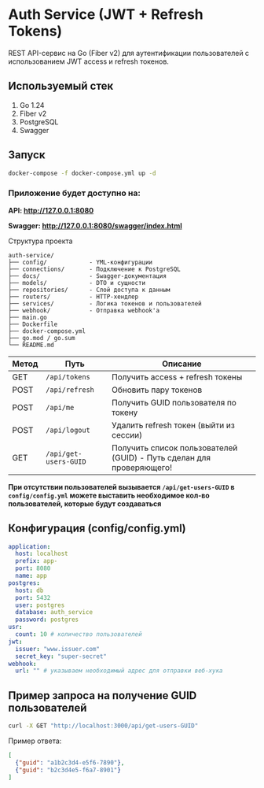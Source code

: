 # Auth Service (JWT + Refresh Tokens)

REST API-сервис на Go (Fiber v2) для аутентификации пользователей с использованием JWT access и refresh токенов.


## Используемый стек

1) Go 1.24
2) Fiber v2
3) PostgreSQL
4) Swagger

## Запуск
```bash
docker-compose -f docker-compose.yml up -d
```


### Приложение будет доступно на:

**API: http://127.0.0.1:8080**

**Swagger: http://127.0.0.1:8080/swagger/index.html**

Структура проекта
```
auth-service/
├── config/            - YML-конфигурации
├── connections/       - Подключение к PostgreSQL
├── docs/              - Swagger-документация
├── models/            - DTO и сущности
├── repositories/      - Слой доступа к данным
├── routers/           - HTTP-хендлер
├── services/          - Логика токенов и пользователей
├── webhook/           - Отправка webhook'а
├── main.go
├── Dockerfile
├── docker-compose.yml
├── go.mod / go.sum
└── README.md
```

| Метод  | Путь                  | Описание                                                             |
|--------|-----------------------|----------------------------------------------------------------------|
| GET    | `/api/tokens`         | Получить access + refresh токены                                     |
| POST   | `/api/refresh`        | Обновить пару токенов                                                |
| POST   | `/api/me`             | Получить GUID пользователя по токену                                 |
| POST   | `/api/logout`         | Удалить refresh токен (выйти из сессии)                              |
| GET    | `/api/get-users-GUID` | Получить список пользователей (GUID) - Путь сделан для проверяющего! |

**При отсутствии пользователей вызывается `/api/get-users-GUID` в `config/config.yml` можете выставить необходимое кол-во пользователей, которые будут создаваться** 

## Конфигурация (config/config.yml)
```yaml
application:
  host: localhost
  prefix: app-
  port: 8080
  name: app
postgres:
  host: db
  port: 5432
  user: postgres
  database: auth_service
  password: postgres
usr:
  count: 10 # количество пользователей
jwt:
  issuer: "www.issuer.com"
  secret_key: "super-secret"
webhook:
  url: "" # указываем необходимый адрес для отправки веб-хука

```

## Пример запроса на получение GUID пользователей
```bash
curl -X GET "http://localhost:3000/api/get-users-GUID"
```

Пример ответа:
```json
[
  {"guid": "a1b2c3d4-e5f6-7890"},
  {"guid": "b2c3d4e5-f6a7-8901"}
]
```

